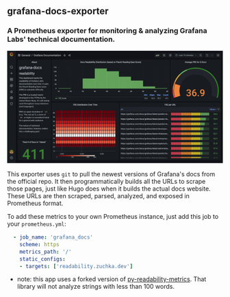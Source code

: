 ## grafana-docs-exporter

### A Prometheus exporter for monitoring & analyzing Grafana Labs' technical documentation.

![grafana-docs-exporter dashboard](./dashboard.png)

This exporter uses `git` to pull the newest versions of Grafana's docs from the official repo. It then programmatically builds all the URLs to scrape those pages, just like Hugo does when it builds the actual docs website. These URLs are then scraped, parsed, analyzed, and exposed in Prometheus format. 

To add these metrics to your own Prometheus instance, just add this job to your `prometheus.yml`:

```yml
  - job_name: 'grafana_docs'
    scheme: https
    metrics_path: '/'
    static_configs:
    - targets: ['readability.zuchka.dev']
```

* note: this app uses a forked version of [py-readability-metrics](https://github.com/cdimascio/py-readability-metrics). That library will not analyze strings with less than 100 words.
